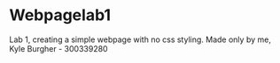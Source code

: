 # Webpagelab1
Lab 1, creating a simple webpage with no css styling. Made only by me, Kyle Burgher - 300339280
